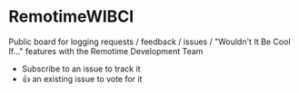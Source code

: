 # RemotimeWIBCI
Public board for logging requests / feedback / issues / "Wouldn't It Be Cool If..." features with the Remotime Development Team
- Subscribe to an issue to track it
- 👍 an existing issue to vote for it
